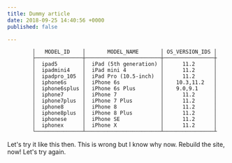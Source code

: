 ```yaml
---
title: Dummy article
date: 2018-09-25 14:40:56 +0000
published: false

---
```

``` ┌───────────────┬────────────────────────┬────────────────┬
        │   MODEL_ID    │       MODEL_NAME       │ OS_VERSION_IDS │
        ├───────────────┼────────────────────────┼────────────────┼
        │  ipad5        │  iPad (5th generation) │      11.2      │
        │  ipadmini4    │  iPad mini 4           │      11.2      │
        │  ipadpro_105  │  iPad Pro (10.5-inch)  │      11.2      │
        │  iphone6s     │  iPhone 6s             │    10.3,11.2   │
        │  iphone6splus │  iPhone 6s Plus        │    9.0,9.1     │
        │  iphone7      │  iPhone 7              │      11.2      │
        │  iphone7plus  │  iPhone 7 Plus         │      11.2      │
        │  iphone8      │  iPhone 8              │      11.2      │
        │  iphone8plus  │  iPhone 8 Plus         │      11.2      │
        │  iphonese     │  iPhone SE             │      11.2      │
        │  iphonex      │  iPhone X              │      11.2      │
        └───────────────┴────────────────────────┴────────────────┴
```

Let's try it like this then. This is wrong but I know why now. Rebuild the site, now! Let's try again. 
